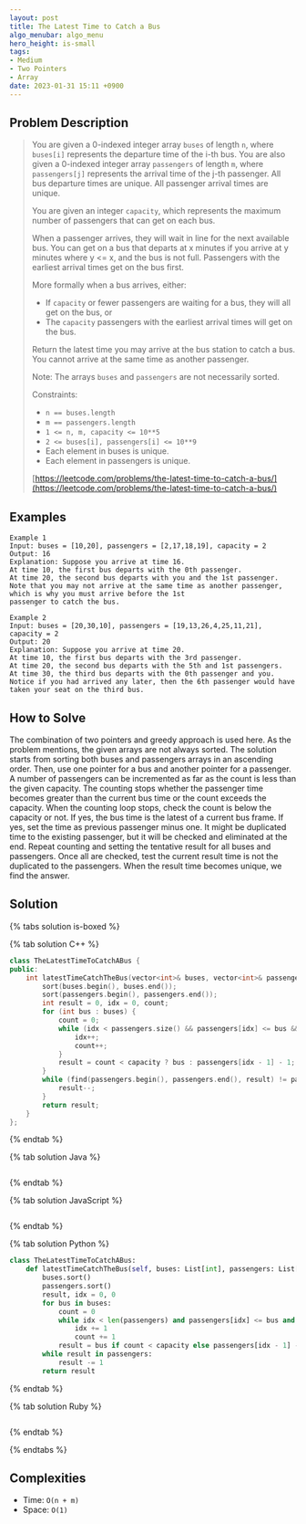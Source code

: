 ```yaml
---
layout: post
title: The Latest Time to Catch a Bus
algo_menubar: algo_menu
hero_height: is-small
tags:
- Medium
- Two Pointers
- Array
date: 2023-01-31 15:11 +0900
---
```

## Problem Description
> You are given a 0-indexed integer array `buses` of length `n`, where `buses[i]` represents the departure time of the
> i-th bus. You are also given a 0-indexed integer array `passengers` of length `m`, where `passengers[j]` represents
> the arrival time of the j-th passenger. All bus departure times are unique. All passenger arrival times are unique.
>
> You are given an integer `capacity`, which represents the maximum number of passengers that can get on each bus.
>
> When a passenger arrives, they will wait in line for the next available bus. You can get on a bus that departs at
> x minutes if you arrive at y minutes where y <= x, and the bus is not full. Passengers with the earliest arrival
> times get on the bus first.
>
> More formally when a bus arrives, either:
> - If `capacity` or fewer passengers are waiting for a bus, they will all get on the bus, or
> - The `capacity` passengers with the earliest arrival times will get on the bus.
>
> Return the latest time you may arrive at the bus station to catch a bus. You cannot arrive at the same time as
> another passenger.
>
> Note: The arrays `buses` and `passengers` are not necessarily sorted.
>
> Constraints:
> - `n == buses.length`
> - `m == passengers.length`
> - `1 <= n, m, capacity <= 10**5`
> - `2 <= buses[i], passengers[i] <= 10**9`
> - Each element in buses is unique.
> - Each element in passengers is unique.
>
> [https://leetcode.com/problems/the-latest-time-to-catch-a-bus/](https://leetcode.com/problems/the-latest-time-to-catch-a-bus/)

## Examples
```
Example 1
Input: buses = [10,20], passengers = [2,17,18,19], capacity = 2
Output: 16
Explanation: Suppose you arrive at time 16.
At time 10, the first bus departs with the 0th passenger. 
At time 20, the second bus departs with you and the 1st passenger.
Note that you may not arrive at the same time as another passenger, which is why you must arrive before the 1st
passenger to catch the bus.
```

```
Example 2
Input: buses = [20,30,10], passengers = [19,13,26,4,25,11,21], capacity = 2
Output: 20
Explanation: Suppose you arrive at time 20.
At time 10, the first bus departs with the 3rd passenger. 
At time 20, the second bus departs with the 5th and 1st passengers.
At time 30, the third bus departs with the 0th passenger and you.
Notice if you had arrived any later, then the 6th passenger would have taken your seat on the third bus.
```

## How to Solve
The combination of two pointers and greedy approach is used here.
As the problem mentions, the given arrays are not always sorted.
The solution starts from sorting both buses and passengers arrays in an ascending order.
Then, use one pointer for a bus and another pointer for a passenger.
A number of passengers can be incremented as far as the count is less than the given capacity.
The counting stops whether the passenger time becomes greater than the current bus time or the count exceeds the capacity.
When the counting loop stops, check the count is below the capacity or not.
If yes, the bus time is the latest of a current bus frame.
If yes, set the time as previous passenger minus one.
It might be duplicated time to the existing passenger, but it will be checked and eliminated at the end.
Repeat counting and setting the tentative result for all buses and passengers.
Once all are checked, test the current result time is not the duplicated to the passengers.
When the result time becomes unique, we find the answer.

## Solution

{% tabs solution is-boxed %}

{% tab solution C++ %}
```cpp
class TheLatestTimeToCatchABus {
public:
    int latestTimeCatchTheBus(vector<int>& buses, vector<int>& passengers, int capacity) {
        sort(buses.begin(), buses.end());
        sort(passengers.begin(), passengers.end());
        int result = 0, idx = 0, count;
        for (int bus : buses) {
            count = 0;
            while (idx < passengers.size() && passengers[idx] <= bus && count < capacity) {
                idx++;
                count++;
            }
            result = count < capacity ? bus : passengers[idx - 1] - 1;
        }
        while (find(passengers.begin(), passengers.end(), result) != passengers.end()) {
            result--;
        }
        return result;
    }
};
```
{% endtab %}

{% tab solution Java %}
```java

```
{% endtab %}

{% tab solution JavaScript %}
```js

```
{% endtab %}

{% tab solution Python %}
```python
class TheLatestTimeToCatchABus:
    def latestTimeCatchTheBus(self, buses: List[int], passengers: List[int], capacity: int) -> int:
        buses.sort()
        passengers.sort()
        result, idx = 0, 0
        for bus in buses:
            count = 0
            while idx < len(passengers) and passengers[idx] <= bus and count < capacity:
                idx += 1
                count += 1
            result = bus if count < capacity else passengers[idx - 1] - 1
        while result in passengers:
            result -= 1
        return result
```
{% endtab %}

{% tab solution Ruby %}
```ruby

```
{% endtab %}

{% endtabs %}



## Complexities
- Time: `O(n + m)`
- Space: `O(1)`
